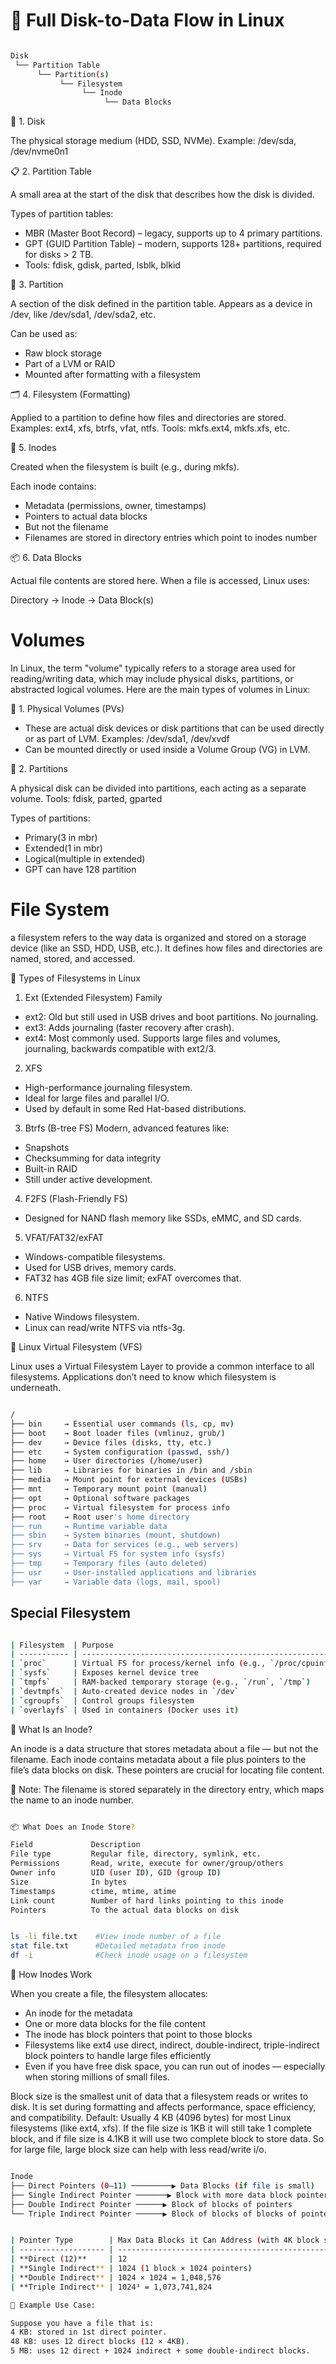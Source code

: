 # 🔄 Full Disk-to-Data Flow in Linux

```bash

Disk 
 └── Partition Table 
      └── Partition(s) 
           └── Filesystem 
                └── Inode 
                     └── Data Blocks
```

🧱 1. Disk

The physical storage medium (HDD, SSD, NVMe). Example: /dev/sda, /dev/nvme0n1

📋 2. Partition Table


A small area at the start of the disk that describes how the disk is divided.


Types of partition tables:
- MBR (Master Boot Record) – legacy, supports up to 4 primary partitions.
- GPT (GUID Partition Table) – modern, supports 128+ partitions, required for disks > 2 TB.
- Tools: fdisk, gdisk, parted, lsblk, blkid

🧩 3. Partition


A section of the disk defined in the partition table. Appears as a device in /dev, like /dev/sda1, /dev/sda2, etc.

Can be used as:
- Raw block storage
- Part of a LVM or RAID
- Mounted after formatting with a filesystem


🗂️ 4. Filesystem (Formatting)


Applied to a partition to define how files and directories are stored. Examples: ext4, xfs, btrfs, vfat, ntfs. Tools: mkfs.ext4, mkfs.xfs, etc.


🧾 5. Inodes


Created when the filesystem is built (e.g., during mkfs).

Each inode contains:

- Metadata (permissions, owner, timestamps)
- Pointers to actual data blocks
- But not the filename
- Filenames are stored in directory entries which point to inodes number

📦 6. Data Blocks

Actual file contents are stored here. When a file is accessed, Linux uses:

Directory → Inode → Data Block(s)


# Volumes

In Linux, the term "volume" typically refers to a storage area used for reading/writing data, which may include physical disks, partitions, or abstracted logical volumes. Here are the main types of volumes in Linux:

🔹 1. Physical Volumes (PVs)

- These are actual disk devices or disk partitions that can be used directly or as part of LVM.
  Examples: /dev/sda1, /dev/xvdf
- Can be mounted directly or used inside a Volume Group (VG) in LVM.


🔹 2. Partitions

A physical disk can be divided into partitions, each acting as a separate volume. Tools: fdisk, parted, gparted

Types of partitions:
- Primary(3 in mbr)
- Extended(1 in mbr)
- Logical(multiple in extended)
- GPT can have 128 partition


# File System


a filesystem refers to the way data is organized and stored on a storage device (like an SSD, HDD, USB, etc.). It defines how files and directories are named, stored, and accessed.

🔹 Types of Filesystems in Linux

1. Ext (Extended Filesystem) Family


- ext2: Old but still used in USB drives and boot partitions. No journaling.
- ext3: Adds journaling (faster recovery after crash).
- ext4: Most commonly used. Supports large files and volumes, journaling, backwards compatible with ext2/3.

2. XFS

- High-performance journaling filesystem.
- Ideal for large files and parallel I/O.
- Used by default in some Red Hat-based distributions.

3. Btrfs (B-tree FS)
Modern, advanced features like:

- Snapshots
- Checksumming for data integrity
- Built-in RAID
- Still under active development.

4. F2FS (Flash-Friendly FS)

- Designed for NAND flash memory like SSDs, eMMC, and SD cards.

5. VFAT/FAT32/exFAT

- Windows-compatible filesystems.
- Used for USB drives, memory cards.
- FAT32 has 4GB file size limit; exFAT overcomes that.

6. NTFS

- Native Windows filesystem.
- Linux can read/write NTFS via ntfs-3g.

🔹 Linux Virtual Filesystem (VFS)

Linux uses a Virtual Filesystem Layer to provide a common interface to all filesystems.
Applications don’t need to know which filesystem is underneath.

```bash

/
├── bin     → Essential user commands (ls, cp, mv)
├── boot    → Boot loader files (vmlinuz, grub/)
├── dev     → Device files (disks, tty, etc.)
├── etc     → System configuration (passwd, ssh/)
├── home    → User directories (/home/user)
├── lib     → Libraries for binaries in /bin and /sbin
├── media   → Mount point for external devices (USBs)
├── mnt     → Temporary mount point (manual)
├── opt     → Optional software packages
├── proc    → Virtual filesystem for process info
├── root    → Root user's home directory
├── run     → Runtime variable data
├── sbin    → System binaries (mount, shutdown)
├── srv     → Data for services (e.g., web servers)
├── sys     → Virtual FS for system info (sysfs)
├── tmp     → Temporary files (auto deleted)
├── usr     → User-installed applications and libraries
├── var     → Variable data (logs, mail, spool)


```

## Special Filesystem

```bash

| Filesystem  | Purpose                                                    |
| ----------- | ---------------------------------------------------------- |
| `proc`      | Virtual FS for process/kernel info (e.g., `/proc/cpuinfo`) |
| `sysfs`     | Exposes kernel device tree                                 |
| `tmpfs`     | RAM-backed temporary storage (e.g., `/run`, `/tmp`)        |
| `devtmpfs`  | Auto-created device nodes in `/dev`                        |
| `cgroupfs`  | Control groups filesystem                                  |
| `overlayfs` | Used in containers (Docker uses it)                        |

```

📘 What Is an Inode?

An inode is a data structure that stores metadata about a file — but not the filename. Each inode contains metadata about a file plus pointers to the file’s data blocks on disk. These pointers are crucial for locating file content.


📝 Note: The filename is stored separately in the directory entry, which maps the name to an inode number.

```bash

📦 What Does an Inode Store?

Field	          Description
File type	      Regular file, directory, symlink, etc.
Permissions	      Read, write, execute for owner/group/others
Owner info	      UID (user ID), GID (group ID)
Size	          In bytes
Timestamps	      ctime, mtime, atime
Link count	      Number of hard links pointing to this inode
Pointers	      To the actual data blocks on disk

```

```bash

ls -li file.txt    #View inode number of a file
stat file.txt      #Detailed metadata from inode
df -i              #Check inode usage on a filesystem

```

🧠 How Inodes Work


When you create a file, the filesystem allocates:
- An inode for the metadata
- One or more data blocks for the file content
- The inode has block pointers that point to those blocks
- Filesystems like ext4 use direct, indirect, double-indirect, triple-indirect block pointers to handle large files efficiently
- Even if you have free disk space, you can run out of inodes — especially when storing millions of small files.


Block size is the smallest unit of data that a filesystem reads or writes to disk. It is set during formatting and affects performance, space efficiency, and compatibility.
Default: Usually 4 KB (4096 bytes) for most Linux filesystems (like ext4, xfs). If the file size is 1KB it will still take 1 complete block, and if file size is 4.1KB it will use two complete block
to store data. So for large file, large block size can help with less read/write i/o.

```bash

Inode
├── Direct Pointers (0–11) ─────────▶ Data Blocks (if file is small)
├── Single Indirect Pointer ───────▶ Block with more data block pointers
├── Double Indirect Pointer ──────▶ Block of blocks of pointers
└── Triple Indirect Pointer ──────▶ Block of blocks of blocks of pointers


| Pointer Type        | Max Data Blocks it Can Address (with 4K block size) |
| ------------------- | --------------------------------------------------- |
| **Direct (12)**     | 12                                                  |
| **Single Indirect** | 1024 (1 block × 1024 pointers)                      |
| **Double Indirect** | 1024 × 1024 = 1,048,576                             |
| **Triple Indirect** | 1024³ = 1,073,741,824                               |

📂 Example Use Case:

Suppose you have a file that is:
4 KB: stored in 1st direct pointer.
48 KB: uses 12 direct blocks (12 × 4KB).
5 MB: uses 12 direct + 1024 indirect + some double-indirect blocks.

```








